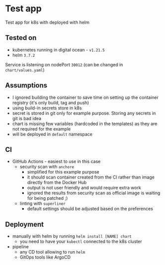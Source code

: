 # Test app

Test app for k8s with deployed with helm

## Tested on
* kubernetes running in digital ocean - `v1.21.5`
* helm `3.7.2`

Service is listening on nodePort `30012` (can be changed in `chart/values.yaml`)

## Assumptions
* I ignored building the container to save time on setting up the container registry (it's only build, tag and push)
* using build-in secrets store in k8s
* secret is stored in git only for example purpose. Storing any secrets in git is bad idea
* chart is missing few variables (hardcoded in the templates) as they are not required for the example
* will be deployed in `default` namespace

## CI
* GitHub Actions - easiest to use in this case
  - security scan with `anchore`
    - simplified for this example purpose
    - it should scan container created from the CI rather than image directly from the Docker Hub
    - output is not user friendly and would require extra work
    - ignored the results from security scan as official image is waiting for being patched ;)
  - linting with `superliner`
    - default settings should be adjusted based on the preferences

## Deployment
* manually with helm by running `helm install [NAME] chart`
  - you need to have your `kubectl` connected to the k8s cluster
* pipeline
  - any CD tool allowing to run `helm`
  - GitOps tools like ArgoCD
